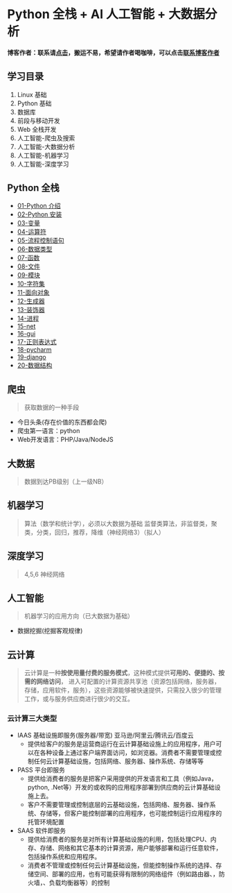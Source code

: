 # Python 全栈 + AI 人工智能 + 大数据分析

#### 博客作者：联系请[点击](https://k8sadmin.info/lian-xi-zuo-zhe)，搬运不易，希望请作者喝咖啡，可以点击[联系博客作者](https://k8sadmin.info/lian-xi-zuo-zhe)

## 学习目录

1. Linux 基础
2. Python 基础
3. 数据库
4. 前段与移动开发
5. Web 全栈开发
6. 人工智能-爬虫及搜索
7. 人工智能-大数据分析
8. 人工智能-机器学习
9. 人工智能-深度学习

## Python 全栈

* [01-Python 介绍](01_introduction_python.md)
* [02-Python 安装](02_setup_python.md)
* [03-变量](03_variables.md)
* [04-运算符](04_operator.md)
* [05-流程控制语句](05_flow_control_statement.md)
* [06-数据类型](06_datatype.md)
* [07-函数](07_function.md)
* [08-文件](08_file/)
* [09-模块](https://hezhiqiang8909.gitbook.io/python-ai/09_module)
* [10-字符集](10_charset.md)
* [11-面向对象](11_oop.md)
* [12-生成器](12_generator.md)
* [13-装饰器](12_decorator.md)
* [14-进程](https://hezhiqiang8909.gitbook.io/python-ai/reamd)
* [15-net](14_net.md)
* [16-gui](15_gui.md)
* [17-正则表达式](16_regular_expression.md)
* [18-pycharm](17_pycharm.md)
* [19-django](18_django.md)
* [20-数据结构](19_data_structure.md)

## 爬虫

> 获取数据的一种手段

* 今日头条\(存在价值的东西都会爬\)
* 爬虫第一语言：python
* Web开发语言：PHP/Java/NodeJS

## 大数据

> 数据到达PB级别（上一级NB）

## 机器学习

> 算法（数学和统计学），必须以大数据为基础 监督类算法，非监督类，聚类，分类，回归，推荐，降维（神经网络3）（拟人）

## 深度学习

> 4,5,6 神经网络

## 人工智能

> 机器学习的应用方向（已大数据为基础）

* 数据挖掘\(挖掘客观规律\)

## 云计算

> 云计算是一种**按使用量付费的服务模式**，这种模式提供**可用的、便捷的、按需的网络访问**， 进入可配置的计算资源共享池（资源包括网络，服务器，存储，应用软件，服务），这些资源能够被快速提供，只需投入很少的管理工作，或与服务供应商进行很少的交互。

### 云计算三大类型

* IAAS 基础设施即服务\(服务器/带宽\) 亚马逊/阿里云/腾讯云/百度云
  * 提供给客户的服务是运营商运行在云计算基础设施上的应用程序，用户可以在各种设备上通过客户端界面访问，如浏览器。消费者不需要管理或控制任何云计算基础设施，包括网络、服务器、操作系统、存储等等
* PASS 平台即服务
  * 提供给消费者的服务是把客户采用提供的开发语言和工具（例如Java，python, .Net等）开发的或收购的应用程序部署到供应商的云计算基础设施上去。
  * 客户不需要管理或控制底层的云基础设施，包括网络、服务器、操作系统、存储等，但客户能控制部署的应用程序，也可能控制运行应用程序的托管环境配置
* SAAS 软件即服务
  * 提供给消费者的服务是对所有计算基础设施的利用，包括处理CPU、内存、存储、网络和其它基本的计算资源，用户能够部署和运行任意软件，包括操作系统和应用程序。
  * 消费者不管理或控制任何云计算基础设施，但能控制操作系统的选择、存储空间、部署的应用，也有可能获得有限制的网络组件（例如路由器、，防火墙，、负载均衡器等）的控制

